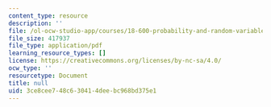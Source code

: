 ```yaml
---
content_type: resource
description: ''
file: /ol-ocw-studio-app/courses/18-600-probability-and-random-variables-fall-2019/3ce8cee748c630414deebc968bd375e1_MIT18_600F19_lec34.pdf
file_size: 417937
file_type: application/pdf
learning_resource_types: []
license: https://creativecommons.org/licenses/by-nc-sa/4.0/
ocw_type: ''
resourcetype: Document
title: null
uid: 3ce8cee7-48c6-3041-4dee-bc968bd375e1
---
```

